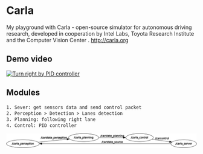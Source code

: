 # Carla
My playground with Carla - open-source simulator for autonomous driving research, developed in cooperation by Intel Labs, Toyota Research Institute and the Computer Vision Center . http://carla.org

## Demo video
[![Turn right by PID controller](https://img.youtube.com/vi/mCuxJ2wRP04/0.jpg)](https://youtu.be/mCuxJ2wRP04)

## Modules
	1. Sever: get sensors data and send control packet
	2. Perception > Detection > Lanes detection
	3. Planning: following right lane
	4. Control: PID controller
	
![rosgraph](https://github.com/kvasnyj/carla/blob/master/catkin_ws/rosgraph.png "Rosgraph")
	
